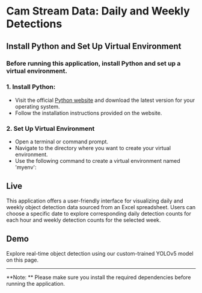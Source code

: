 # Cam Stream Data: Daily and Weekly Detections

## Install Python and Set Up Virtual Environment
### Before running this application, install Python and set up a virtual environment.
### 1. Install Python:
- Visit the official [Python website](https://www.python.org/downloads/) and download the latest version for your operating system.
- Follow the installation instructions provided on the website.
### 2. Set Up Virtual Environment
- Open a terminal or command prompt.
- Navigate to the directory where you want to create your virtual environment.
- Use the following command to create a virtual environment named 'myenv':
## Live
This application offers a user-friendly interface for visualizing daily and weekly object detection data sourced from an Excel spreadsheet. Users can choose a specific date to explore corresponding daily detection counts for each hour and weekly detection counts for the selected week.

## Demo
Explore real-time object detection using our custom-trained YOLOv5 model on this page.

---

**Note: ** Please make sure you install the required dependencies before running the application.
